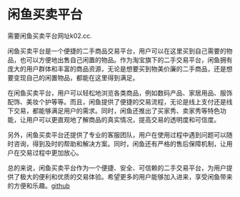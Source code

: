 # 闲鱼买卖平台

需要闲鱼买卖平台网址k02.cc.

闲鱼买卖平台是一个便捷的二手商品交易平台，用户可以在这里买到自己需要的物品，也可以方便地出售自己闲置的物品。作为淘宝旗下的二手交易平台，闲鱼拥有庞大的用户群体和丰富的商品资源，无论是想要买到物美价廉的二手商品，还是想要变现自己的闲置物品，都能在这里得到满足。

在闲鱼买卖平台，用户可以轻松地浏览各类商品，例如数码产品、家居用品、服饰配饰、美妆个护等等。而且，闲鱼提供了便捷的交易流程，无论是线上支付还是线下交易，都能够满足用户的需求。同时，闲鱼还推出了买家秀、卖家秀等特色功能，让用户可以更直观地了解商品的真实情况，提高交易的透明度和可信度。

另外，闲鱼买卖平台还提供了专业的客服团队，用户在使用过程中遇到问题可以随时咨询，得到及时的帮助和解决方案。同时，闲鱼还有严格的售后保障机制，让用户在交易过程中更加放心。

总的来说，闲鱼买卖平台作为一个便捷、安全、可信赖的二手交易平台，为用户提供了极大的便利和优质的交易体验。希望更多的用户能够加入进来，享受闲鱼带来的方便和乐趣。[github](https://github.com)